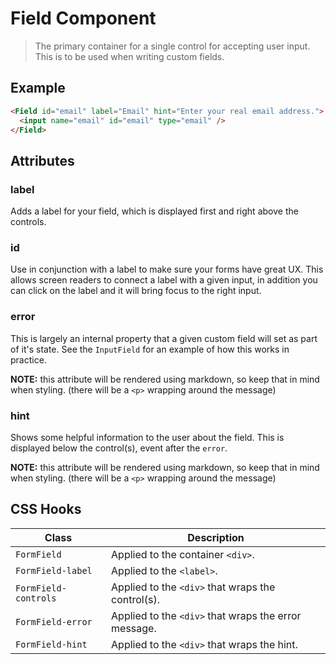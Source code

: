 
# Field Component

> The primary container for a single control for accepting user input.
> This is to be used when writing custom fields.


## Example

```html
<Field id="email" label="Email" hint="Enter your real email address.">
  <input name="email" id="email" type="email" />
</Field>
```


## Attributes

### label

Adds a label for your field, which is displayed first and right above the controls.

### id

Use in conjunction with a label to make sure your forms have great UX. This allows screen
readers to connect a label with a given input, in addition you can click on the label and it
will bring focus to the right input.

### error

This is largely an internal property that a given custom field will set as part of it's state.
See the `InputField` for an example of how this works in practice.

**NOTE:** this attribute will be rendered using markdown, so keep that in mind when styling.
(there will be a `<p>` wrapping around the message)

### hint

Shows some helpful information to the user about the field. This is displayed below the
control(s), event after the `error`.

**NOTE:** this attribute will be rendered using markdown, so keep that in mind when styling.
(there will be a `<p>` wrapping around the message)


## CSS Hooks

| Class | Description |
| ----- | ------- |
| `FormField` | Applied to the container `<div>`. |
| `FormField-label` | Applied to the `<label>`. |
| `FormField-controls` | Applied to the `<div>` that wraps the control(s). |
| `FormField-error` | Applied to the `<div>` that wraps the error message. |
| `FormField-hint` | Applied to the `<div>` that wraps the hint. |
